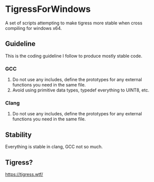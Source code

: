 # TigressForWindows
A set of scripts attempting to make tigress more stable when cross compiling for windows x64.
 
## Guideline
This is the coding guideline I follow to produce mostly stable code.

### GCC

1) Do not use any includes, define the prototypes for any external functions you need in the same file.
2) Avoid using primitive data types, typedef everything to UINT8, etc.

### Clang

1) Do not use any includes, define the prototypes for any external functions you need in the same file.

## Stability
Everything is stable in clang, GCC not so much.

## Tigress?
https://tigress.wtf/
